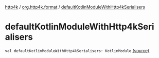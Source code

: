 [http4k](../index.md) / [org.http4k.format](index.md) / [defaultKotlinModuleWithHttp4kSerialisers](./default-kotlin-module-with-http4k-serialisers.md)

# defaultKotlinModuleWithHttp4kSerialisers

`val defaultKotlinModuleWithHttp4kSerialisers: KotlinModule` [(source)](https://github.com/http4k/http4k/blob/master/http4k-format-jackson/src/main/kotlin/org/http4k/format/Jackson.kt#L102)